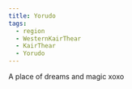 ```yaml
---
title: Yorudo
tags:
  - region
  - WesternKairThear
  - KairThear
  - Yorudo
---
```

A place of dreams and magic xoxo